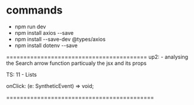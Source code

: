 # commands

- npm run dev
- npm install axios --save
- npm install --save-dev @types/axios
- npm install dotenv --save

=========================================
up2: - analysing the Search arrow function particualy the jsx and its props

TS: 11 - Lists

onClick: (e: SyntheticEvent) => void;

===========================================


